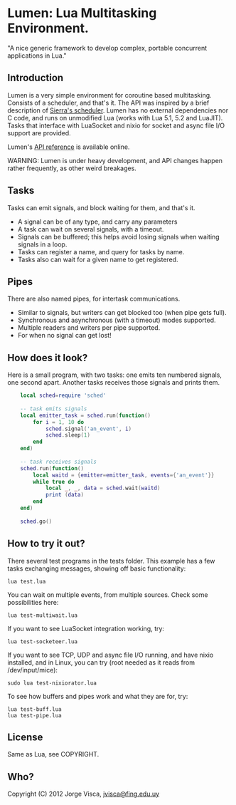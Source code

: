 # Lumen: Lua Multitasking Environment.

"A nice generic framework to develop complex, portable concurrent applications 
in Lua." 

## Introduction

Lumen is a very simple environment for coroutine based multitasking. Consists of a scheduler, and that's it.
The API was inspired by a brief description of [Sierra's scheduler](https://github.com/SierraWireless/luasched/).
Lumen has no external dependencies nor C code, and runs on unmodified Lua (works with Lua 5.1, 5.2 and LuaJIT).
Tasks that interface with LuaSocket and nixio for socket and async file I/O support are provided.

Lumen's [API reference](http://xopxe.github.com/Lumen/) is available online.

WARNING: Lumen is under heavy development, and API changes happen rather 
frequently, as other weird breakages.

## Tasks

Tasks can emit signals, and block waiting for them, and that's it.

- A signal can be of any type, and carry any parameters
- A task can wait on several signals, with a timeout.
- Signals can be buffered; this helps avoid losing signals when waiting signals in a loop.
- Tasks can register a name, and query for tasks by name.
- Tasks also can wait for a given name to get registered.

## Pipes

There are also named pipes, for intertask communications. 

- Similar to signals, but writers can get blocked too (when pipe gets full).
- Synchronous and asynchronous (with a timeout) modes supported.
- Multiple readers and writers per pipe supported. 
- For when no signal can get lost!

## How does it look?

Here is a small program, with two tasks: one emits ten numbered signals, 
one second apart. Another tasks receives those signals and prints them.

```lua
    local sched=require 'sched'
    
    -- task emits signals
    local emitter_task = sched.run(function()
    	for i = 1, 10 do
    		sched.signal('an_event', i)
    		sched.sleep(1)
    	end
    end)
    
    -- task receives signals
    sched.run(function()
    	local waitd = {emitter=emitter_task, events={'an_event'}}
    	while true do
    		local _, _, data = sched.wait(waitd)
    		print (data)
    	end
    end)
    
    sched.go()
```

## How to try it out?

There several test programs in the tests folder. This example has a 
few tasks exchanging messages, showing off basic functionality:

    lua test.lua

You can wait on multiple events, from multiple sources. Check some
possibilities here:

    lua test-multiwait.lua

If you want to see LuaSocket integration working, try:

    lua test-socketeer.lua

If you want to see TCP, UDP and async file I/O running, and have nixio 
installed, and in Linux, you can try (root needed as it reads from 
/dev/input/mice):

    sudo lua test-nixiorator.lua

To see how buffers and pipes work and what they are for, try:

    lua test-buff.lua
    lua test-pipe.lua

## License

Same as Lua, see COPYRIGHT.

## Who?

Copyright (C) 2012 Jorge Visca, jvisca@fing.edu.uy

